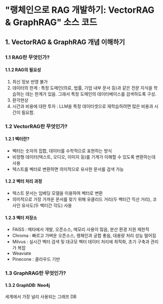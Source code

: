 # "랭체인으로 RAG 개발하기: VectorRAG & GraphRAG" 소스 코드

## 1. VectorRAG & GraphRAG 개념 이해하기

### 1.1 RAG란 무엇인가?

#### 1.1.2 RAG의 필요성

1. 최신 정보 반영 불가
2. 데이터의 한계 : 특정 도메인(의료, 법률, 기업 내부 문서 등)과 같은 전문 지식을 학습하는 데는 한계가 있음. 그래서 특정 도메인의 데이터베이스를 검색하도록 구성.
3. 환각현상
4. 시간과 비용에 대한 투자 : LLM을 특정 데이터셋으로 재학습하려면 많은 비용과 시간이 필요함.

### 1.2 VectorRAG란 무엇인가?

#### 1.2.1 벡터란?

- 벡터는 숫자의 집합, 데이터를 수학적으로 표현하는 방식
- 비정형 데이터(텍스트, 오디오, 이미지 등)를 기계가 이해할 수 있도록 변환하는데 사용
- 텍스트를 벡터로 변환하면 의미적으로 유사한 문서를 검색 가능

#### 1.2.2 벡터 처리 과정

- 텍스트 문서는 임베딩 모델을 이용하여 벡터로 변환
- 의미적으로 가장 가까운 문서를 찾기 위해 유클리드 거리(두 벡터간 직선 거리), 코사인 유사도(두 벡터간 각도) 사용

#### 1.2.3 벡터 저장소

- FAISS : 메타에서 개발, 오픈소스, 메모리 사용이 많음, 분산 환경 지원 제한적
- Chroma : 빠르고 가벼운 오픈소스, 랭체인과 궁합 좋음, 대용량 처리 성능 떨어짐
- Milvus : 실시간 벡터 검색 및 대규모 벡터 데이터 처리에 최적화, 초기 구축과 관리가 복잡
- Weaviate
- Pinecone : 클라우드 기반

### 1.3 GraphRAG란 무엇인가?

#### 1.3.2 GraphDB: Neo4j

세계에서 가장 널리 사용되는 그래프 DB













